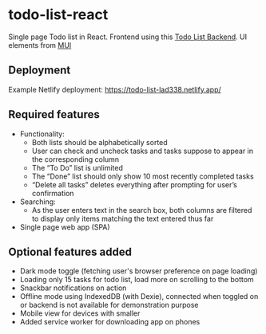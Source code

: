 # todo-list-react
Single page Todo list in React. Frontend using this [Todo List Backend](https://github.com/lad338/todo-list-backend). UI elements from [MUI](https://mui.com/)

## Deployment
Example Netlify deployment: https://todo-list-lad338.netlify.app/

## Required features
- Functionality:
  - Both lists should be alphabetically sorted 
  - User can check and uncheck tasks and tasks suppose to appear in the corresponding column
  - The “To Do” list is unlimited
  - The “Done” list should only show 10 most recently completed tasks
  - “Delete all tasks” deletes everything after prompting for user’s confirmation
- Searching:
  - As the user enters text in the search box, both columns are filtered to display only items matching the text entered thus far
- Single page web app (SPA)

## Optional features added
- Dark mode toggle (fetching user's browser preference on page loading)
- Loading only 15 tasks for todo list, load more on scrolling to the bottom
- Snackbar notifications on action
- Offline mode using IndexedDB (with Dexie), connected when toggled on or backend is not available for demonstration purpose
- Mobile view for devices with smaller 
- Added service worker for downloading app on phones
